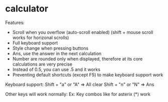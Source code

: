 # calculator

Features:
  - Scroll when you overflow (auto-scroll enabled)
    (shift + mouse scroll works for horizonal scrolls)
  - Full keyboard support
  - Style change when pressing buttons
  - Ans, use the answer in the next calculation
  - Number are rounded only when displayed, therefore
    at its core calculations are very precise
  - Instead of 0.5, you can use .5 and it works
  - Preventing default shortcuts (except F5) to make
    keyboard support work



Keyboard support:
  Shift + "a" or "A" => All clear
  Shift + "n" or "N" => Ans
  
  Other keys will work normally:
  Ex: Key combos like for asterix (*) work
